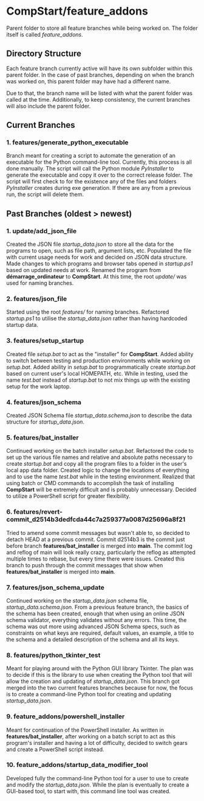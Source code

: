 # CompStart/feature_addons

Parent folder to store all feature branches while being worked on. The folder itself is called _feature_addons_.

## Directory Structure

Each feature branch currently active will have its own subfolder within this parent folder. In the case of past branches, depending on when the branch was worked on, this parent folder may have had a different name.

Due to that, the branch name will be listed with what the parent folder was called at the time. Additionally, to keep consistency, the current branches will also include the parent folder.

## Current Branches

### 1. features/generate_python_executable

Branch meant for creating a script to automate the generation of an executable for the Python command-line tool. Currently, this process is all done manually. The script will call the Python module _PyInstaller_ to generate the executable and copy it over to the correct release folder. The script will first check to for the existence any of the files and folders _PyInstaller_ creates during exe generation. If there are any from a previous run, the script will delete them.

## Past Branches (oldest > newest)

### 1. update/add_json_file

Created the JSON file _startup_data.json_ to store all the data for the programs to open, such as file path, argument lists, etc. Populated the file with current usage needs for work and decided on JSON data structure. Made changes to which programs and browser tabs opened in _startup.ps1_ based on updated needs at work. Renamed the program from **démarrage_ordinateur** to **CompStart**. At this time, the root _update/_ was used for naming branches.

### 2. features/json_file

Started using the root _features/_ for naming branches. Refactored _startup.ps1_ to utilise the _startup_data.json_ rather than having hardcoded startup data.

### 3. features/setup_startup

Created file _setup.bat_ to act as the "installer" for **CompStart**. Added ability to switch between testing and production environments while working on _setup.bat_. Added ability in _setup.bat_ to programmatically create _startup.bat_ based on current user's local HOMEPATH, etc. While in testing, used the name _test.bat_ instead of _startup.bat_ to not mix things up with the existing setup for the work laptop.

### 4. features/json_schema

Created JSON Schema file _startup_data.schema.json_ to describe the data structure for _startup_data.json_.

### 5. features/bat_installer

Continued working on the batch installer _setup.bat_. Refactored the code to set up the various file names and relative and absolute paths necessary to create _startup.bat_ and copy all the program files to a folder in the user's local app data folder. Created logic to change the locations of everything and to use the name _test.bat_ while in the testing environment. Realized that using batch or CMD commands to accomplish the task of installing **CompStart** will be extremely difficult and is probably unnecessary. Decided to utilize a PowerShell script for greater flexibility.

### 6. features/revert-commit_d2514b3dedfcda44c7a259377a0087d25696a8f21

Tried to amend some commit messages but wasn't able to, so decided to detach HEAD at a previous commit. Commit d2514b3 is the commit just before branch **features/bat_installer** is merged into **main**. The commit log and reflog of main will look really crazy, particularly the reflog as attempted multiple times to rebase, but every time there were issues. Created this branch to push through the commit messages that show when **features/bat_installer** is merged into **main**.

### 7. features/json_schema_update

Continued working on the _startup_data.json_ schema file, _startup_data.schema.json_. From a previous feature branch, the basics of the schema has been created, enough that when using an online JSON schema validator, everything validates without any errors. This time, the schema was out more using advanced JSON Schema specs, such as constraints on what keys are required, default values, an example, a title to the schema and a detailed description of the schema and all its keys.

### 8. features/python_tkinter_test

Meant for playing around with the Python GUI library Tkinter. The plan was to decide if this is the library to use when creating the Python tool that will allow the creation and updating of _startup_data.json_. This branch got merged into the two current features branches because for now, the focus is to create a command-line Python tool for creating and updating _startup_data.json_.

### 9. feature_addons/powershell_installer

Meant for continuation of the PowerShell installer. As written in **features/bat_installer**, after working on a batch script to act as this program's installer and having a lot of difficulty, decided to switch gears and create a PowerShell script instead.

### 10. feature_addons/startup_data_modifier_tool

Developed fully the command-line Python tool for a user to use to create and modify the _startup_data.json_. While the plan is eventually to create a GUI-based tool, to start with, this command line tool was created.
